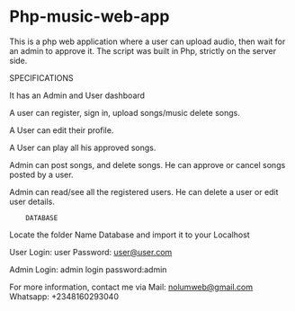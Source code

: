 # Php-music-web-app
This is a  php web application where a user can upload audio, then wait for an admin to approve it.
The script was built in Php, strictly on the server side.

SPECIFICATIONS 

It has an Admin and User dashboard

A user can register, sign in, upload songs/music delete songs.

A User can edit their profile.

A User can play all his approved songs.

Admin can post songs, and delete songs. He can approve or cancel songs posted by a user.

Admin can read/see all the registered users. He can delete a user or edit user details.

        DATABASE
Locate the folder Name Database and import it to your Localhost


User Login: user
Password: user@user.com

Admin Login: admin
login password:admin




For more information, contact me via
Mail: nolumweb@gmail.com
Whatsapp: +2348160293040

